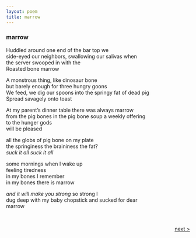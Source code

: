 ```yaml
---
layout: poem
title: marrow
---
```


### marrow

Huddled around one end of the bar top we  
side-eyed our neighbors, swallowing our salivas when  
the server swooped in with the  
Roasted bone marrow  
 

A monstrous thing, like dinosaur bone  
but barely enough for three hungry goons  
We feed, we dig our spoons into the springy fat of dead pig  
Spread savagely onto toast  
 

At my parent’s dinner table there was always marrow  
from the pig bones in the pig bone soup a weekly offering  
to the hunger gods  
will be pleased  


all the globs of pig bone on my plate  
the springiness the braininess the fat?  
<i>suck it all suck it all </i>
 

some mornings when I wake up  
feeling tiredness  
in my bones I remember  
in my bones there is marrow  


<i>and it will make you strong </i>so strong I  
dug deep with my baby chopstick and sucked for dear  
marrow  

&nbsp;  

<a href="/poems/tanka" style="float: right;">next ></a>
